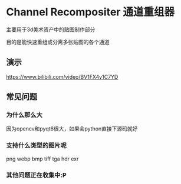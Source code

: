 # Channel Recompositer 通道重组器

主要用于3d美术资产中的贴图制作部分

目的是能快速重组或分离多张贴图的各个通道

## 演示

https://www.bilibili.com/video/BV1FX4y1C7YD

## 常见问题

### 为什么那么大

因为opencv和pyqt6很大，如果会python直接下源码就好

### 支持什么类型的图片呢

png webp bmp tiff tga hdr exr

### 其他问题正在收集中:P